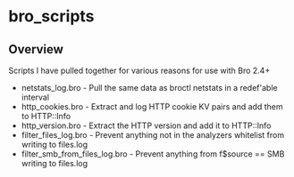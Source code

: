 # bro_scripts
## Overview
Scripts I have pulled together for various reasons for use with Bro 2.4+

* netstats_log.bro - Pull the same data as broctl netstats in a redef'able interval
* http_cookies.bro - Extract and log HTTP cookie KV pairs and add them to HTTP::Info
* http_version.bro - Extract the HTTP version and add it to HTTP::Info
* filter_files_log.bro - Prevent anything not in the analyzers whitelist from writing to files.log
* filter_smb_from_files_log.bro - Prevent anything from f$source == SMB writing to files.log
